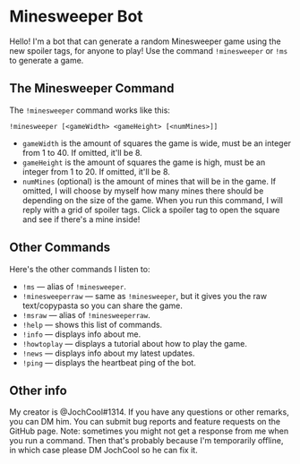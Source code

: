 # Minesweeper Bot
Hello! I'm a bot that can generate a random Minesweeper game using the new spoiler tags, for anyone to play! Use the command `!minesweeper` or `!ms` to generate a game.

## The Minesweeper Command
The `!minesweeper` command works like this:
```
!minesweeper [<gameWidth> <gameHeight> [<numMines>]]
```
* `gameWidth` is the amount of squares the game is wide, must be an integer from 1 to 40. If omitted, it'll be 8.
* `gameHeight` is the amount of squares the game is high, must be an integer from 1 to 20. If omitted, it'll be 8.
* `numMines` (optional) is the amount of mines that will be in the game. If omitted, I will choose by myself how many mines there should be depending on the size of the game.
When you run this command, I will reply with a grid of spoiler tags. Click a spoiler tag to open the square and see if there's a mine inside!

## Other Commands
Here's the other commands I listen to:
* `!ms` — alias of `!minesweeper`.
* `!minesweeperraw` — same as `!minesweeper`, but it gives you the raw text/copypasta so you can share the game.
* `!msraw` — alias of `!minesweeperraw`.
* `!help` — shows this list of commands.
* `!info` — displays info about me.
* `!howtoplay` — displays a tutorial about how to play the game.
* `!news` — displays info about my latest updates.
* `!ping` — displays the heartbeat ping of the bot.

## Other info
My creator is @JochCool#1314. If you have any questions or other remarks, you can DM him. You can submit bug reports and feature requests on the GitHub page.
Note: sometimes you might not get a response from me when you run a command. Then that's probably because I'm temporarily offline, in which case please DM JochCool so he can fix it.
